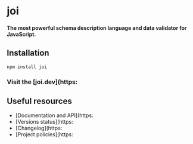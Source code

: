 # joi

#### The most powerful schema description language and data validator for JavaScript.

## Installation
`npm install joi`

### Visit the [joi.dev](https:

## Useful resources

- [Documentation and API](https:
- [Versions status](https:
- [Changelog](https:
- [Project policies](https:
